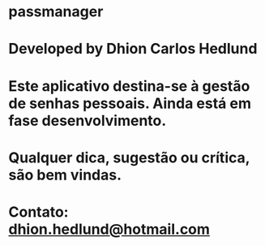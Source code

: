 # passmanager
# Developed by Dhion Carlos Hedlund
# Este aplicativo destina-se à gestão de senhas pessoais. Ainda está em fase desenvolvimento.
# Qualquer dica, sugestão ou crítica, são bem vindas.
# Contato: dhion.hedlund@hotmail.com
